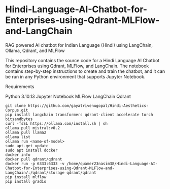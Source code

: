 # Hindi-Language-AI-Chatbot-for-Enterprises-using-Qdrant-MLFlow-and-LangChain
RAG powered AI chatbot for Indian Language (Hindi) using LangChain, Ollama, Qdrant, and MLFlow

This repository contains the source code for a Hindi Language AI Chatbot for Enterprises using Qdrant, MLFlow, and LangChain. The notebook contains step-by-step instructions to create and train the chatbot, and it can be run in any Python environment that supports Jupyter Notebook.

Requirements

Python 3.10.13
Jupyter Notebook
MLFlow
LangChain
Qdrant






```
git clone https://github.com/gayatrivenugopal/Hindi-Aesthetics-Corpus.git
pip install langchain transformers qdrant-client accelerate torch bitsandbytes
curl -fsSL https://ollama.com/install.sh | sh
ollama pull mistral:v0.2
ollama pull llama2
ollama list
ollama run <name-of-model>
sudo apt-get update
sudo apt install docker
docker info
docker pull qdrant/qdrant
docker run -p 6333:6333 -v /home/quamer23nasim38/Hindi-Language-AI-Chatbot-for-Enterprises-using-Qdrant-MLFlow-and-LangChain/:/qdrant/storage qdrant/qdrant
pip install mlflow
pip install gradio

```
